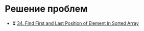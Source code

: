 # Решение проблем

- ⏳ [34. Find First and Last Position of Element in Sorted Array](/ProblemSolving/Problem34/README.md)
